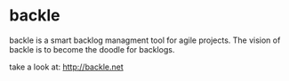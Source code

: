 backle
======

backle is a smart backlog managment tool for agile projects.
The vision of backle is to become the doodle for backlogs.


take a look at:
http://backle.net
